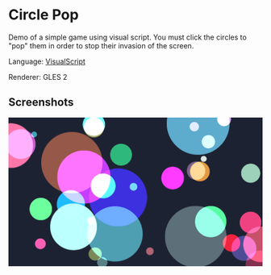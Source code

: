 # Circle Pop

Demo of a simple game using visual script.
You must click the circles to "pop" them in
order to stop their invasion of the screen.

Language: [VisualScript](https://docs.godotengine.org/en/latest/getting_started/scripting/visual_script/index.html)

Renderer: GLES 2

## Screenshots

![Screenshot](screenshots/circle.png)
